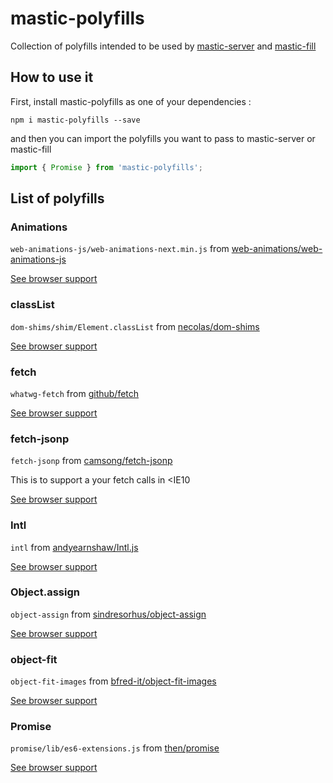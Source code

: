 # mastic-polyfills

Collection of polyfills intended to be used by [mastic-server](https://github.com/thibthib/mastic/tree/master/packages/mastic-server) and [mastic-fill](https://github.com/thibthib/mastic/tree/master/packages/mastic-fill)

## How to use it

First, install mastic-polyfills as one of your dependencies :

```
npm i mastic-polyfills --save
```

and then you can import the polyfills you want to pass to mastic-server or mastic-fill

```js
import { Promise } from 'mastic-polyfills';
```

## List of polyfills

### Animations
`web-animations-js/web-animations-next.min.js` from [web-animations/web-animations-js](https://github.com/web-animations/web-animations-js)

[See browser support](https://github.com/web-animations/web-animations-js/blob/master/docs/support.md#browser-support)
### classList
`dom-shims/shim/Element.classList` from [necolas/dom-shims](https://github.com/necolas/dom-shims)

[See browser support](https://github.com/necolas/dom-shims#browser-support)

### fetch
`whatwg-fetch` from [github/fetch](https://github.com/github/fetch)

[See browser support](https://github.com/github/fetch#browser-support)
### fetch-jsonp
`fetch-jsonp` from [camsong/fetch-jsonp](https://github.com/camsong/fetch-jsonp)

This is to support a your fetch calls in <IE10

[See browser support](https://github.com/camsong/fetch-jsonp#browser-support)
### Intl
`intl` from [andyearnshaw/Intl.js](https://github.com/andyearnshaw/Intl.js)

[See browser support](https://github.com/andyearnshaw/Intl.js#compatibility)

### Object.assign
`object-assign` from [sindresorhus/object-assign](https://github.com/sindresorhus/object-assign)

[See browser support](https://github.com/sindresorhus/object-assign/issues/9)

### object-fit
`object-fit-images` from [bfred-it/object-fit-images](https://github.com/bfred-it/object-fit-images)

[See browser support](https://github.com/bfred-it/object-fit-images#object-fit-images)

### Promise
`promise/lib/es6-extensions.js` from [then/promise](https://github.com/then/promise)

[See browser support](https://github.com/then/promise#installation)
